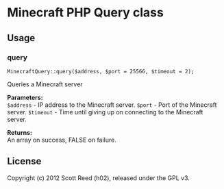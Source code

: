 # Minecraft PHP Query class

## Usage

### query

    MinecraftQuery::query($address, $port = 25566, $timeout = 2);

Queries a Minecraft server

**Parameters:**  
`$address` - IP address to the Minecraft server.
`$port` - Port of the Minecraft server.
`$timeout` - Time until giving up on connecting to the Minecraft server.

**Returns:**  
An array on success, FALSE on failure.

## License

Copyright (c) 2012 Scott Reed (h02), released under the GPL v3.